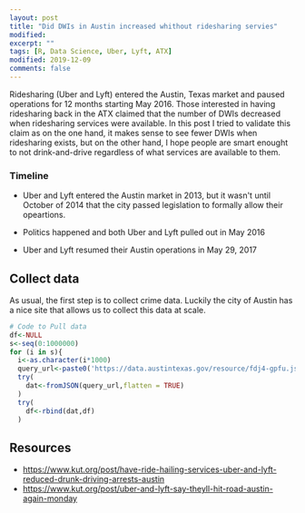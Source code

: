 ```yaml
---
layout: post
title: "Did DWIs in Austin increased whithout ridesharing servies"
modified:
excerpt: ""
tags: [R, Data Science, Uber, Lyft, ATX]
modified: 2019-12-09
comments: false
---
```


Ridesharing (Uber and Lyft) entered the Austin, Texas market and paused operations for 12 months starting May 2016. Those interested in having ridesharing back in the ATX claimed that the number of DWIs decreased when ridesharing services were available. In this post I tried to validate this claim as on the one hand, it makes sense to see fewer DWIs when ridesharing exists, but on the other hand, I hope people are smart enought to not drink-and-drive regardless of what services are available to them.


### Timeline

* Uber and Lyft entered the Austin market in 2013, but it wasn't until October of 2014 that the city passed legislation to formally allow their opeartions.

* Politics happened and both Uber and Lyft pulled out in May 2016

* Uber and Lyft resumed their Austin operations in May 29, 2017



## Collect data
As usual, the first step is to collect crime data. Luckily the city of Austin has a nice site that allows us to collect this data at scale.

```R
# Code to Pull data
df<-NULL
s<-seq(0:1000000)
for (i in s){
  i<-as.character(i*1000)
  query_url<-paste0('https://data.austintexas.gov/resource/fdj4-gpfu.json?$limit=1000&$offset=',i)
  try(
    dat<-fromJSON(query_url,flatten = TRUE)
  )
  try(
    df<-rbind(dat,df)
  )
```





## Resources
* https://www.kut.org/post/have-ride-hailing-services-uber-and-lyft-reduced-drunk-driving-arrests-austin
* https://www.kut.org/post/uber-and-lyft-say-theyll-hit-road-austin-again-monday
